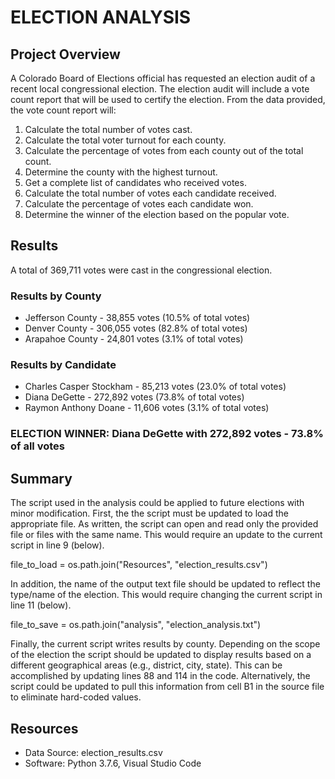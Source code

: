 # ELECTION ANALYSIS

## Project Overview
A Colorado Board of Elections official has requested an election audit of a recent local congressional election. The election audit will include a vote count report that will be used to certify the election. From the data provided, the vote count report will:

1. Calculate the total number of votes cast.
2. Calculate the total voter turnout for each county.
3. Calculate the percentage of votes from each county out of the total count.
4. Determine the county with the highest turnout.
5. Get a complete list of candidates who received votes.
6. Calculate the total number of votes each candidate received.
7. Calculate the percentage of votes each candidate won.
8. Determine the winner of the election based on the popular vote.

## Results
A total of 369,711 votes were cast in the congressional election.
### Results by County
- Jefferson County - 38,855 votes (10.5% of total votes)
- Denver County - 306,055 votes (82.8% of total votes)
- Arapahoe County - 24,801 votes (3.1% of total votes)
### Results by Candidate
- Charles Casper Stockham - 85,213 votes (23.0% of total votes)
- Diana DeGette - 272,892 votes (73.8% of total votes)
- Raymon Anthony Doane - 11,606 votes (3.1% of total votes)

### ELECTION WINNER: Diana DeGette with 272,892 votes - 73.8% of all votes

## Summary
The script used in the analysis could be applied to future elections with minor modification. First, the the script must be updated to load the appropriate file. As written, the script can open and read only the provided file or files with the same name. This would require an update to the current script in line 9 (below).

file_to_load = os.path.join("Resources", "election_results.csv")

In addition, the name of the output text file should be updated to reflect the type/name of the election. This would require changing the current script in line 11 (below).

file_to_save = os.path.join("analysis", "election_analysis.txt")

Finally, the current script writes results by county. Depending on the scope of the election the script should be updated to display results based on a different geographical areas (e.g., district, city, state). This can be accomplished by updating lines 88 and 114 in the code. Alternatively, the script could be updated to pull this information from cell B1 in the source file to eliminate hard-coded values.

## Resources
- Data Source: election_results.csv
- Software: Python 3.7.6, Visual Studio Code
